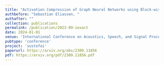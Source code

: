 ```yaml
---
title: "Activation Compression of Graph Neural Networks using Block-wise Quantization with Improved Variance Minimization"
authbefore: "Sebastian Eliassen, " 
authafter: ""
collection: publications
permalink: /publication/2023-09-iexact
date: 2024-01-01
venue: 'International Conference on Acoustics, Speech, and Signal Processing (ICASSP)'
pubtype: 'conference'
project: 'sustofai'
paperurl: https://arxiv.org/abs/2309.11856
pdf: https://arxiv.org/pdf/2309.11856.pdf
---
```

